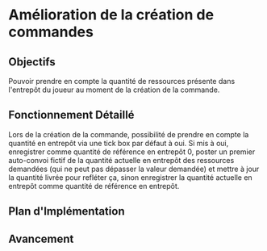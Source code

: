 # Amélioration de la création de commandes

## Objectifs
Pouvoir prendre en compte la quantité de ressources présente dans l'entrepôt du joueur au moment de la création de la commande.

## Fonctionnement Détaillé
Lors de la création de la commande, possibilité de prendre en compte la quantité en entrepôt via une tick box par défaut à oui. Si mis à oui, enregistrer comme quantité de référence en entrepôt 0, poster un premier auto-convoi fictif de la quantité actuelle en entrepôt des ressources demandées (qui ne peut pas dépasser la valeur demandée) et mettre à jour la quantité livrée pour refléter ça, sinon enregistrer la quantité actuelle en entrepôt comme quantité de référence en entrepôt.

## Plan d'Implémentation

## Avancement